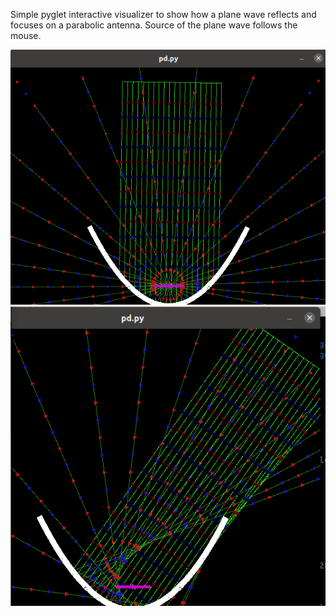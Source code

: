Simple pyglet interactive visualizer to show how a plane wave reflects and focuses on a parabolic antenna.
Source of the plane wave follows the mouse.


![Straight](https://raw.githubusercontent.com/mmiguel6288code/parabolic_dish/main/straight.png)
![Angle](https://raw.githubusercontent.com/mmiguel6288code/parabolic_dish/main/angle.png)
